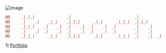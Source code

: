 ![image](https://user-images.githubusercontent.com/49965312/204049229-c46821f2-91ae-4e3b-9a64-44ef816a1fa0.png)

```diff
@@     _|_|_|              _|                            _|                        _|      _|           @@                      
@@     _|    _|    _|_|    _|_|_|      _|_|      _|_|_|  _|_|_|          _|_|    _|_|_|_|  _|_|_|       @@                      
@@     _|_|_|    _|    _|  _|    _|  _|    _|  _|        _|    _|      _|_|_|_|    _|      _|    _|     @@                      
@@     _|    _|  _|    _|  _|    _|  _|    _|  _|        _|    _|      _|          _|      _|    _|     @@                      
@@     _|_|_|      _|_|    _|_|_|      _|_|      _|_|_|  _|    _|  _|    _|_|_|      _|_|  _|    _|     @@                      
 ```
 
 1] [Portfolio](https://boboch.tk)

